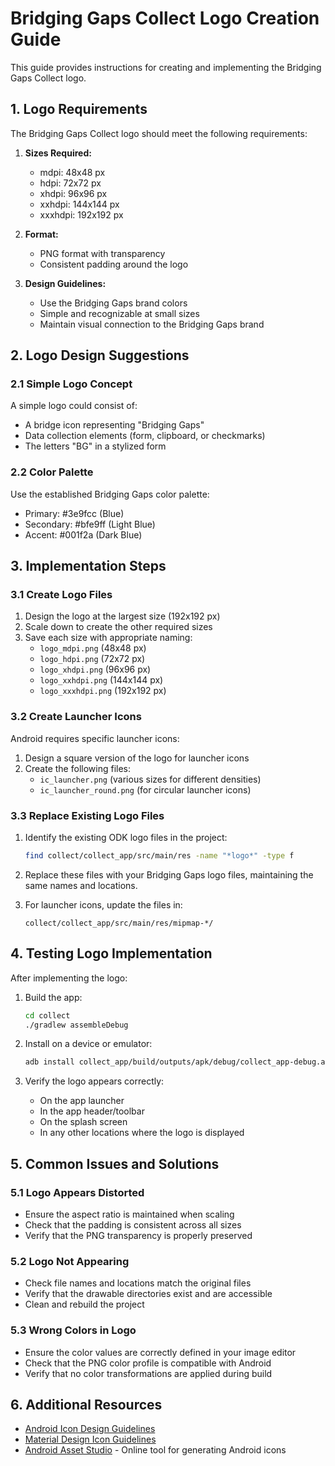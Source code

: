 # Bridging Gaps Collect Logo Creation Guide

This guide provides instructions for creating and implementing the Bridging Gaps Collect logo.

## 1. Logo Requirements

The Bridging Gaps Collect logo should meet the following requirements:

1. **Sizes Required:**
   - mdpi: 48x48 px
   - hdpi: 72x72 px
   - xhdpi: 96x96 px
   - xxhdpi: 144x144 px
   - xxxhdpi: 192x192 px

2. **Format:**
   - PNG format with transparency
   - Consistent padding around the logo

3. **Design Guidelines:**
   - Use the Bridging Gaps brand colors
   - Simple and recognizable at small sizes
   - Maintain visual connection to the Bridging Gaps brand

## 2. Logo Design Suggestions

### 2.1 Simple Logo Concept

A simple logo could consist of:
- A bridge icon representing "Bridging Gaps"
- Data collection elements (form, clipboard, or checkmarks)
- The letters "BG" in a stylized form

### 2.2 Color Palette

Use the established Bridging Gaps color palette:
- Primary: #3e9fcc (Blue)
- Secondary: #bfe9ff (Light Blue)
- Accent: #001f2a (Dark Blue)

## 3. Implementation Steps

### 3.1 Create Logo Files

1. Design the logo at the largest size (192x192 px)
2. Scale down to create the other required sizes
3. Save each size with appropriate naming:
   - `logo_mdpi.png` (48x48 px)
   - `logo_hdpi.png` (72x72 px)
   - `logo_xhdpi.png` (96x96 px)
   - `logo_xxhdpi.png` (144x144 px)
   - `logo_xxxhdpi.png` (192x192 px)

### 3.2 Create Launcher Icons

Android requires specific launcher icons:
1. Design a square version of the logo for launcher icons
2. Create the following files:
   - `ic_launcher.png` (various sizes for different densities)
   - `ic_launcher_round.png` (for circular launcher icons)

### 3.3 Replace Existing Logo Files

1. Identify the existing ODK logo files in the project:
   ```bash
   find collect/collect_app/src/main/res -name "*logo*" -type f
   ```

2. Replace these files with your Bridging Gaps logo files, maintaining the same names and locations.

3. For launcher icons, update the files in:
   ```
   collect/collect_app/src/main/res/mipmap-*/
   ```

## 4. Testing Logo Implementation

After implementing the logo:

1. Build the app:
   ```bash
   cd collect
   ./gradlew assembleDebug
   ```

2. Install on a device or emulator:
   ```bash
   adb install collect_app/build/outputs/apk/debug/collect_app-debug.apk
   ```

3. Verify the logo appears correctly:
   - On the app launcher
   - In the app header/toolbar
   - On the splash screen
   - In any other locations where the logo is displayed

## 5. Common Issues and Solutions

### 5.1 Logo Appears Distorted

- Ensure the aspect ratio is maintained when scaling
- Check that the padding is consistent across all sizes
- Verify that the PNG transparency is properly preserved

### 5.2 Logo Not Appearing

- Check file names and locations match the original files
- Verify that the drawable directories exist and are accessible
- Clean and rebuild the project

### 5.3 Wrong Colors in Logo

- Ensure the color values are correctly defined in your image editor
- Check that the PNG color profile is compatible with Android
- Verify that no color transformations are applied during build

## 6. Additional Resources

- [Android Icon Design Guidelines](https://developer.android.com/develop/ui/views/launch/icon_design_adaptive)
- [Material Design Icon Guidelines](https://material.io/design/iconography/product-icons.html)
- [Android Asset Studio](https://romannurik.github.io/AndroidAssetStudio/) - Online tool for generating Android icons
